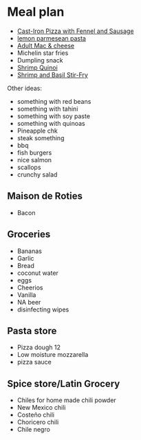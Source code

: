 # Meal plan

- [Cast-Iron Pizza with Fennel and Sausage](https://www.bonappetit.com/recipe/cast-iron-pizza-with-fennel-and-sausage)
- [lemon parmesean pasta](https://www.bonappetit.com/recipe/pasta-with-brown-butter-whole-lemon-and-parmesan)
- [Adult Mac & cheese](https://www.bonappetit.com/recipe/adult-mac-and-cheese)
- Michelin star fries
- Dumpling snack
- [Shrimp Quinoi](https://www.bonappetit.com/story/indian-ish-shrimp-quinoa-pulao)
- [Shrimp and Basil Stir-Fry](https://www.bonappetit.com/recipe/shrimp-and-basil-stir-fry)

Other ideas:

- something with red beans
- something with tahini
- something with soy paste
- something with quinoas
- Pineapple chk
- steak something
- bbq
- fish burgers
- nice salmon
- scallops
- crunchy salad

## Maison de Roties

- Bacon

## Groceries

- Bananas
- Garlic
- Bread
- coconut water
- eggs
- Cheerios
- Vanilla
- NA beer
- disinfecting wipes

## Pasta store

- Pizza dough 12
- Low moisture mozzarella
- pizza sauce

## Spice store/Latin Grocery

- Chiles for home made chili powder
- New Mexico chili
- Costeño chili
- Choricero chili
- Chile negro
